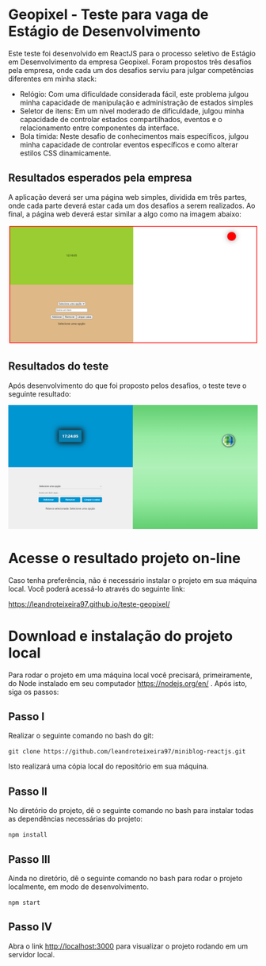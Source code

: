 # Geopixel - Teste para vaga de Estágio de Desenvolvimento

Este teste foi desenvolvido em ReactJS para o processo seletivo de Estágio em Desenvolvimento da empresa Geopixel. Foram propostos três desafios pela empresa, onde cada um dos desafios serviu para julgar competências diferentes em minha stack:

* Relógio: Com uma dificuldade considerada fácil, este problema julgou minha capacidade de manipulação e administração de estados simples
* Seletor de itens: Em um nível moderado de dificuldade, julgou minha capacidade de controlar estados compartilhados, eventos e o relacionamento entre componentes da interface.
* Bola tímida: Neste desafio de conhecimentos mais específicos, julgou minha capacidade de controlar eventos específicos e como alterar estilos CSS dinamicamente.

## Resultados esperados pela empresa

A aplicação deverá ser uma página web simples, dividida em três partes, onde cada parte deverá estar cada um dos desafios a serem realizados. Ao final, a página web deverá estar similar a algo como na imagem abaixo:

<img src='./readme/resultados-esperados.png'/>

## Resultados do teste

Após desenvolvimento do que foi proposto pelos desafios, o teste teve o seguinte resultado:

<img src='./readme/resultados.png'/>

# Acesse o resultado projeto on-line

Caso tenha preferência, não é necessário instalar o projeto em sua máquina local. Você poderá acessá-lo através do seguinte link:

https://leandroteixeira97.github.io/teste-geopixel/

# Download e instalação do projeto local

Para rodar o projeto em uma máquina local você precisará, primeiramente, do Node instalado em seu computador https://nodejs.org/en/ . Após isto, siga os passos:

## Passo I
Realizar o seguinte comando no bash do git:

`git clone https://github.com/leandroteixeira97/miniblog-reactjs.git`

Isto realizará uma cópia local do repositório em sua máquina.

## Passo II
No diretório do projeto, dê o seguinte comando no bash para instalar todas as dependências necessárias do projeto:

 `npm install`

## Passo III
Ainda no diretório, dê o seguinte comando no bash para rodar o projeto localmente, em modo de desenvolvimento.

`npm start`

## Passo IV
Abra o link [http://localhost:3000](http://localhost:3000) para visualizar o projeto rodando em um servidor local.